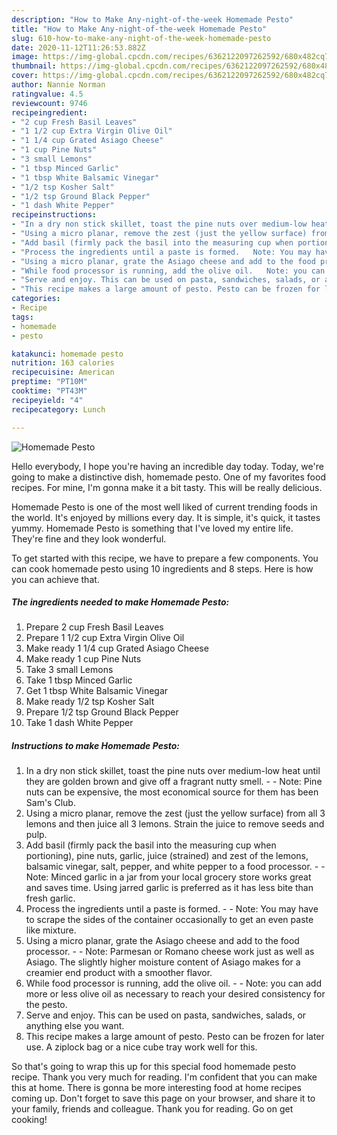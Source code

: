 ```yaml
---
description: "How to Make Any-night-of-the-week Homemade Pesto"
title: "How to Make Any-night-of-the-week Homemade Pesto"
slug: 610-how-to-make-any-night-of-the-week-homemade-pesto
date: 2020-11-12T11:26:53.882Z
image: https://img-global.cpcdn.com/recipes/6362122097262592/680x482cq70/homemade-pesto-recipe-main-photo.jpg
thumbnail: https://img-global.cpcdn.com/recipes/6362122097262592/680x482cq70/homemade-pesto-recipe-main-photo.jpg
cover: https://img-global.cpcdn.com/recipes/6362122097262592/680x482cq70/homemade-pesto-recipe-main-photo.jpg
author: Nannie Norman
ratingvalue: 4.5
reviewcount: 9746
recipeingredient:
- "2 cup Fresh Basil Leaves"
- "1 1/2 cup Extra Virgin Olive Oil"
- "1 1/4 cup Grated Asiago Cheese"
- "1 cup Pine Nuts"
- "3 small Lemons"
- "1 tbsp Minced Garlic"
- "1 tbsp White Balsamic Vinegar"
- "1/2 tsp Kosher Salt"
- "1/2 tsp Ground Black Pepper"
- "1 dash White Pepper"
recipeinstructions:
- "In a dry non stick skillet, toast the pine nuts over medium-low heat until they are golden brown and give off a fragrant nutty smell.   Note: Pine nuts can be expensive, the most economical source for them has been Sam&#39;s Club."
- "Using a micro planar, remove the zest (just the yellow surface) from all 3 lemons and then juice all 3 lemons. Strain the juice to remove seeds and pulp."
- "Add basil (firmly pack the basil into the measuring cup when portioning), pine nuts, garlic, juice (strained) and zest of the lemons, balsamic vinegar, salt, pepper, and white pepper to a food processor.   Note: Minced garlic in a jar from your local grocery store works great and saves time. Using jarred garlic is preferred as it has less bite than fresh garlic."
- "Process the ingredients until a paste is formed.   Note: You may have to scrape the sides of the container occasionally to get an even paste like mixture."
- "Using a micro planar, grate the Asiago cheese and add to the food processor.   Note: Parmesan or Romano cheese work just as well as Asiago. The slightly higher moisture content of Asiago makes for a creamier end product with a smoother flavor."
- "While food processor is running, add the olive oil.   Note: you can add more or less olive oil as necessary to reach your desired consistency for the pesto."
- "Serve and enjoy. This can be used on pasta, sandwiches, salads, or anything else you want."
- "This recipe makes a large amount of pesto. Pesto can be frozen for later use. A ziplock bag or a nice cube tray work well for this."
categories:
- Recipe
tags:
- homemade
- pesto

katakunci: homemade pesto 
nutrition: 163 calories
recipecuisine: American
preptime: "PT10M"
cooktime: "PT43M"
recipeyield: "4"
recipecategory: Lunch

---
```



![Homemade Pesto](https://img-global.cpcdn.com/recipes/6362122097262592/680x482cq70/homemade-pesto-recipe-main-photo.jpg)

Hello everybody, I hope you're having an incredible day today. Today, we're going to make a distinctive dish, homemade pesto. One of my favorites food recipes. For mine, I'm gonna make it a bit tasty. This will be really delicious.



Homemade Pesto is one of the most well liked of current trending foods in the world. It's enjoyed by millions every day. It is simple, it's quick, it tastes yummy. Homemade Pesto is something that I've loved my entire life. They're fine and they look wonderful.


To get started with this recipe, we have to prepare a few components. You can cook homemade pesto using 10 ingredients and 8 steps. Here is how you can achieve that.

<!--inarticleads1-->

##### The ingredients needed to make Homemade Pesto:

1. Prepare 2 cup Fresh Basil Leaves
1. Prepare 1 1/2 cup Extra Virgin Olive Oil
1. Make ready 1 1/4 cup Grated Asiago Cheese
1. Make ready 1 cup Pine Nuts
1. Take 3 small Lemons
1. Take 1 tbsp Minced Garlic
1. Get 1 tbsp White Balsamic Vinegar
1. Make ready 1/2 tsp Kosher Salt
1. Prepare 1/2 tsp Ground Black Pepper
1. Take 1 dash White Pepper




<!--inarticleads2-->

##### Instructions to make Homemade Pesto:

1. In a dry non stick skillet, toast the pine nuts over medium-low heat until they are golden brown and give off a fragrant nutty smell.  -  - Note: Pine nuts can be expensive, the most economical source for them has been Sam&#39;s Club.
1. Using a micro planar, remove the zest (just the yellow surface) from all 3 lemons and then juice all 3 lemons. Strain the juice to remove seeds and pulp.
1. Add basil (firmly pack the basil into the measuring cup when portioning), pine nuts, garlic, juice (strained) and zest of the lemons, balsamic vinegar, salt, pepper, and white pepper to a food processor.  -  - Note: Minced garlic in a jar from your local grocery store works great and saves time. Using jarred garlic is preferred as it has less bite than fresh garlic.
1. Process the ingredients until a paste is formed.  -  - Note: You may have to scrape the sides of the container occasionally to get an even paste like mixture.
1. Using a micro planar, grate the Asiago cheese and add to the food processor.  -  - Note: Parmesan or Romano cheese work just as well as Asiago. The slightly higher moisture content of Asiago makes for a creamier end product with a smoother flavor.
1. While food processor is running, add the olive oil.  -  - Note: you can add more or less olive oil as necessary to reach your desired consistency for the pesto.
1. Serve and enjoy. This can be used on pasta, sandwiches, salads, or anything else you want.
1. This recipe makes a large amount of pesto. Pesto can be frozen for later use. A ziplock bag or a nice cube tray work well for this.




So that's going to wrap this up for this special food homemade pesto recipe. Thank you very much for reading. I'm confident that you can make this at home. There is gonna be more interesting food at home recipes coming up. Don't forget to save this page on your browser, and share it to your family, friends and colleague. Thank you for reading. Go on get cooking!
